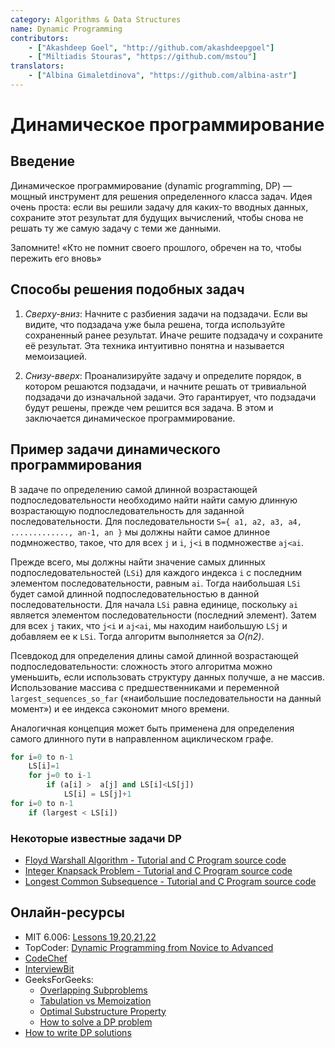 ```yaml
---
category: Algorithms & Data Structures
name: Dynamic Programming
contributors:
    - ["Akashdeep Goel", "http://github.com/akashdeepgoel"]
    - ["Miltiadis Stouras", "https://github.com/mstou"]
translators:
    - ["Albina Gimaletdinova", "https://github.com/albina-astr"]
---
```


# Динамическое программирование

## Введение

Динамическое программирование (dynamic programming, DP) — мощный инструмент для решения определенного класса задач. Идея очень проста: если вы решили задачу для каких-то вводных данных, сохраните этот результат для будущих вычислений, чтобы снова не решать ту же самую задачу с теми же данными.  

Запомните!
«Кто не помнит своего прошлого, обречен на то, чтобы пережить его вновь»

## Способы решения подобных задач

1. *Сверху-вниз*: Начните с разбиения задачи на подзадачи. Если вы видите, что подзадача уже была решена, тогда используйте сохраненный ранее результат. Иначе решите подзадачу и сохраните её результат. Эта техника интуитивно понятна и называется мемоизацией.

2. *Снизу-вверх*: Проанализируйте задачу и определите порядок, в котором решаются подзадачи, и начните решать от тривиальной подзадачи до изначальной задачи. Это гарантирует, что подзадачи будут решены, прежде чем решится вся задача. В этом и заключается динамическое программирование.

## Пример задачи динамического программирования

В задаче по определению самой длинной возрастающей подпоследовательности необходимо найти найти самую длинную возрастающую подпоследовательность для заданной последовательности.
Для последовательности `S={ a1, a2, a3, a4, ............., an-1, an }` мы должны найти самое длинное подмножество, такое, что для всех `j` и `i`, `j<i` в подмножестве `aj<ai`.

Прежде всего, мы должны найти значение самых длинных подпоследовательностей (`LSi`) для каждого индекса `i` с последним элементом последовательности, равным `ai`. Тогда наибольшая `LSi` будет самой длинной подпоследовательностью в данной последовательности. Для начала `LSi` равна единице, поскольку `ai` является элементом последовательности (последний элемент). Затем для всех `j` таких, что `j<i` и `aj<ai`, мы находим наибольшую `LSj` и добавляем ее к `LSi`. Тогда алгоритм выполняется за *O(n2)*.

Псевдокод для определения длины самой длинной возрастающей подпоследовательности:
сложность этого алгоритма можно уменьшить, если использовать структуру данных получше, а не массив. Использование массива с предшественниками и переменной `largest_sequences_so_far` («наибольшие последовательности на данный момент») и ее индекса сэкономит много времени.

Аналогичная концепция может быть применена для определения самого длинного пути в направленном ациклическом графе.

```python
for i=0 to n-1
    LS[i]=1
    for j=0 to i-1
        if (a[i] >  a[j] and LS[i]<LS[j])
            LS[i] = LS[j]+1
for i=0 to n-1
    if (largest < LS[i])
```

### Некоторые известные задачи DP

* [Floyd Warshall Algorithm - Tutorial and C Program source code](http://www.thelearningpoint.net/computer-science/algorithms-all-to-all-shortest-paths-in-graphs---floyd-warshall-algorithm-with-c-program-source-code)
* [Integer Knapsack Problem - Tutorial and C Program source code](http://www.thelearningpoint.net/computer-science/algorithms-dynamic-programming---the-integer-knapsack-problem)
* [Longest Common Subsequence - Tutorial and C Program source code](http://www.thelearningpoint.net/computer-science/algorithms-dynamic-programming---longest-common-subsequence)

## Онлайн-ресурсы

* MIT 6.006: [Lessons 19,20,21,22](https://www.youtube.com/playlist?list=PLUl4u3cNGP61Oq3tWYp6V_F-5jb5L2iHb)
* TopCoder: [Dynamic Programming from Novice to Advanced](https://www.topcoder.com/community/data-science/data-science-tutorials/dynamic-programming-from-novice-to-advanced/)
* [CodeChef](https://www.codechef.com/wiki/tutorial-dynamic-programming)
* [InterviewBit](https://www.interviewbit.com/courses/programming/topics/dynamic-programming/)
* GeeksForGeeks:
  * [Overlapping Subproblems](https://www.geeksforgeeks.org/dynamic-programming-set-1/)
  * [Tabulation vs Memoization](https://www.geeksforgeeks.org/tabulation-vs-memoizatation/)
  * [Optimal Substructure Property](https://www.geeksforgeeks.org/dynamic-programming-set-2-optimal-substructure-property/)
  * [How to solve a DP problem](https://www.geeksforgeeks.org/solve-dynamic-programming-problem/)
* [How to write DP solutions](https://www.quora.com/Are-there-any-good-resources-or-tutorials-for-dynamic-programming-DP-besides-the-TopCoder-tutorial/answer/Michal-Danilák)
